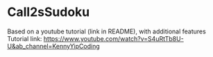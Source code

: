 # Call2sSudoku
Based on a youtube tutorial (link in README), with additional features
Tutorial link: https://www.youtube.com/watch?v=S4uRtTb8U-U&ab_channel=KennyYipCoding
